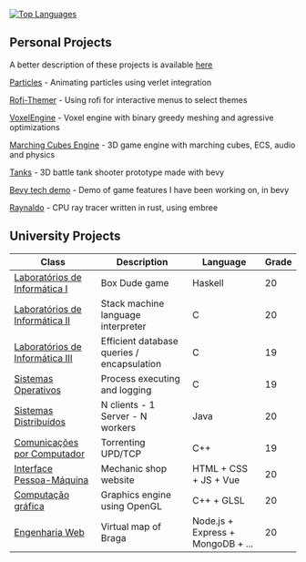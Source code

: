 <!-- stats.... -->

[![Top Languages](https://github-readme-stats.vercel.app/api/top-langs/?username=IVSOP&layout=compact&theme=github_dark&hide_border=true)](https://github.com/anuraghazra/github-readme-stats)
<!-- &hide=CSS,HTML -->
<!-- normal || compact || donut || donut-vertical || pie  https://github.com/anuraghazra/github-readme-stats#customization-->

<!-- <sup>(HTML and CSS removed due to doxygen polluting it etc.)</sup> -->

## Personal Projects

A better description of these projects is available [here](https://ivsop.github.io/projects)

[Particles](https://github.com/IVSOP/Particles) - Animating particles using verlet integration

[Rofi-Themer](https://github.com/IVSOP/Rofi-Themer) - Using rofi for interactive menus to select themes

[VoxelEngine](https://github.com/IVSOP/VoxelEngine) - Voxel engine with binary greedy meshing and agressive optimizations

[Marching Cubes Engine](https://github.com/IVSOP/MarchingCubes) - 3D game engine with marching cubes, ECS, audio and physics

[Tanks](https://ivsop.github.io/TanksDev) - 3D battle tank shooter prototype made with bevy

[Bevy tech demo](https://ivsop.github.io/bevy_demo_dev) - Demo of game features I have been working on, in bevy

[Raynaldo](https://github.com/IVSOP/raynaldo) - CPU ray tracer written in rust, using embree

## University Projects
| Class | Description | Language | Grade |
| ------------- | ------------- | ------------- | ------------- |
| [Laboratórios de Informática I](https://github.com/IVSOP/Projeto-LI1)  | Box Dude game | Haskell | 20 |
| [Laboratórios de Informática II](https://github.com/IVSOP/Projeto-LI2/)  | Stack machine language interpreter | C | 20 |
| [Laboratórios de Informática III](https://github.com/IVSOP/LI3)  | Efficient database queries / encapsulation | C | 19 |
| [Sistemas Operativos](https://github.com/IVSOP/ProjetoSO)  | Process executing and logging | C | 19 |
| [Sistemas Distribuídos](https://github.com/IVSOP/projeto-sd)  | N clients - 1 Server - N workers | Java | 20 |
| [Comunicações por Computador](https://github.com/IVSOP/CC) | Torrenting UPD/TCP | C++ | 19 |
| [Interface Pessoa-Máquina](https://github.com/IVSOP/IPM) | Mechanic shop website | HTML + CSS + JS + Vue | 20 |
| [Computação gráfica](https://github.com/IVSOP/CG) | Graphics engine using OpenGL | C++ + GLSL | 20 |
| [Engenharia Web](https://github.com/IVSOP/ProjetoEW) | Virtual map of Braga | Node.js + Express + MongoDB + ... | 20 |
<!-- mnol????? 20 -->
<!-- RC 18.62 -->
<!-- li3 foi roubado, melhor perf -->
